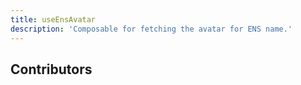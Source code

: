 ```yaml
---
title: useEnsAvatar
description: 'Composable for fetching the avatar for ENS name.'
---
```


## Contributors
<Contributors fn="useEnsAvatar"></Contributors>
